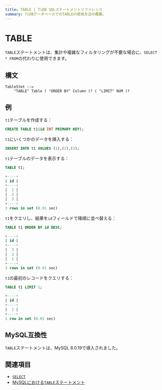 ```yaml
---
title: TABLE | TiDB SQLステートメントリファレンス
summary: TiDBデータベースでのTABLEの使用方法の概要。
---
```


# TABLE

`TABLE`ステートメントは、集計や複雑なフィルタリングが不要な場合に、`SELECT * FROM`の代わりに使用できます。

## 構文

```ebnf+diagram
TableStmt ::=
    "TABLE" Table ( "ORDER BY" Column )? ( "LIMIT" NUM )?
```

## 例

`t1`テーブルを作成する：

```sql
CREATE TABLE t1(id INT PRIMARY KEY);
```

`t1`にいくつかのデータを挿入する：

```sql
INSERT INTO t1 VALUES (1),(2),(3);
```

`t1`テーブルのデータを表示する：

```sql
TABLE t1;
```

```sql
+----+
| id |
+----+
|  1 |
|  2 |
|  3 |
+----+
3 rows in set (0.01 sec)
```

`t1`をクエリし、結果を`id`フィールドで降順に並べ替える：

```sql
TABLE t1 ORDER BY id DESC;
```

```sql
+----+
| id |
+----+
|  3 |
|  2 |
|  1 |
+----+
3 rows in set (0.01 sec)
```

`t1`の最初のレコードをクエリする：

```sql
TABLE t1 LIMIT 1;
```

```sql
+----+
| id |
+----+
|  1 |
+----+
1 row in set (0.01 sec)
```

## MySQL互換性

`TABLE`ステートメントは、MySQL 8.0.19で導入されました。

## 関連項目

- [`SELECT`](/sql-statements/sql-statement-select.md)
- [MySQLにおける`TABLE`ステートメント](https://dev.mysql.com/doc/refman/8.0/en/table.html)